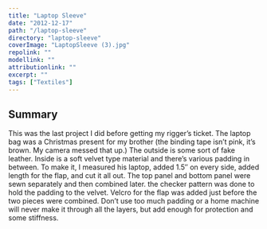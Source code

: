 ```yaml
---
title: "Laptop Sleeve"
date: "2012-12-17"
path: "/laptop-sleeve"
directory: "laptop-sleeve"
coverImage: "LaptopSleeve (3).jpg"
repolink: ""
modellink: ""
attributionlink: ""
excerpt: ""
tags: ["Textiles"]
---
```


## Summary

This was the last project I did before getting my rigger’s ticket. The laptop bag was a Christmas present for my brother (the binding tape isn’t pink, it’s brown. My camera messed that up.) The outside is some sort of fake leather. Inside is a soft velvet type material and there’s various padding in between. To make it, I measured his laptop, added 1.5″ on every side, added length for the flap, and cut it all out. The top panel and bottom panel were sewn separately and then combined later. the checker pattern was done to hold the padding to the velvet. Velcro for the flap was added just before the two pieces were combined. Don’t use too much padding or a home machine will never make it through all the layers, but add enough for protection and some stiffness.